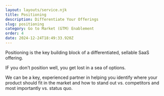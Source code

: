 ```yaml
---
layout: layouts/service.njk
title: Positioning
description: Differentiate Your Offerings
slug: positioning
category: Go to Market (GTM) Enablement
order: 4
date: 2024-12-24T18:49:33.920Z
---
```

Positioning is the key building block of a differentiated, sellable SaaS offering.

IF you don't position well, you get lost in a sea of options.

We can be a key, experienced partner in helping you identify where your product should fit in the market and how to stand out vs. competitors and most importantly vs. status quo.
